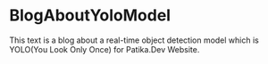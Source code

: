 # BlogAboutYoloModel
This text is a blog about a real-time object detection model which is YOLO(You Look Only Once) for Patika.Dev Website.
